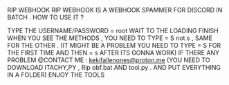 RIP WEBHOOK RIP WEBHOOK IS A WEBHOOK SPAMMER FOR DISCORD IN BATCH . HOW TO USE IT ?

TYPE THE USERNAME/PASSWORD = root
WAIT TO THE LOADING FINISH
WHEN YOU SEE THE METHODS , YOU NEED TO TYPE = S not s , SAME FOR THE OTHER . (IT MIGHT BE A PROBLEM YOU NEED TO TYPE = S FOR THE FIRST TIME AND THEN = s AFTER ITS GONNA WORK) IF THERE ANY PROBLEM @CONTACT ME : kekifallenones@proton.me (YOU NEED TO DOWNLOAD ITACHY,PY , Rip obf.bat AND tool.py . AND PUT EVERYTHING IN A FOLDER) ENJOY THE TOOLS
